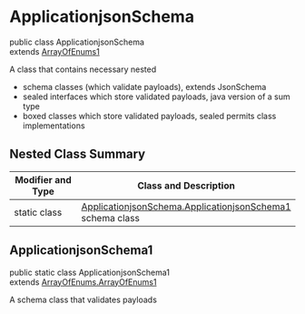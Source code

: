 # ApplicationjsonSchema
public class ApplicationjsonSchema<br>
extends [ArrayOfEnums1](../../../../../../components/schemas/ArrayOfEnums.md#arrayofenums)

A class that contains necessary nested
- schema classes (which validate payloads), extends JsonSchema
- sealed interfaces which store validated payloads, java version of a sum type
- boxed classes which store validated payloads, sealed permits class implementations

## Nested Class Summary
| Modifier and Type | Class and Description |
| ----------------- | ---------------------- |
| static class | [ApplicationjsonSchema.ApplicationjsonSchema1](#applicationjsonschema1)<br> schema class |

## ApplicationjsonSchema1
public static class ApplicationjsonSchema1<br>
extends [ArrayOfEnums.ArrayOfEnums1](../../../../../../components/schemas/ArrayOfEnums.md#arrayofenums1)

A schema class that validates payloads
